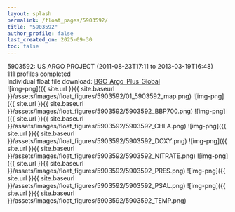 ```yaml
---
layout: splash
permalink: /float_pages/5903592/
title: "5903592"
author_profile: false
last_created_on: 2025-09-30
toc: false
---
```

 
5903592: US ARGO PROJECT (2011-08-23T17:11 to 2013-03-19T16:48)\
111 profiles completed\
Individual float file download: [BGC_Argo_Plus_Global](https://ftp.soest.hawaii.edu/bgc_argo_plus/Individual_Floats/outliers_removed/5903592_Sprof_processed.nc)\
![img-png]({{ site.url }}{{ site.baseurl }}/assets/images/float_figures/5903592/01_5903592_map.png)
![img-png]({{ site.url }}{{ site.baseurl }}/assets/images/float_figures/5903592/5903592_BBP700.png)
![img-png]({{ site.url }}{{ site.baseurl }}/assets/images/float_figures/5903592/5903592_CHLA.png)
![img-png]({{ site.url }}{{ site.baseurl }}/assets/images/float_figures/5903592/5903592_DOXY.png)
![img-png]({{ site.url }}{{ site.baseurl }}/assets/images/float_figures/5903592/5903592_NITRATE.png)
![img-png]({{ site.url }}{{ site.baseurl }}/assets/images/float_figures/5903592/5903592_PRES.png)
![img-png]({{ site.url }}{{ site.baseurl }}/assets/images/float_figures/5903592/5903592_PSAL.png)
![img-png]({{ site.url }}{{ site.baseurl }}/assets/images/float_figures/5903592/5903592_TEMP.png)
